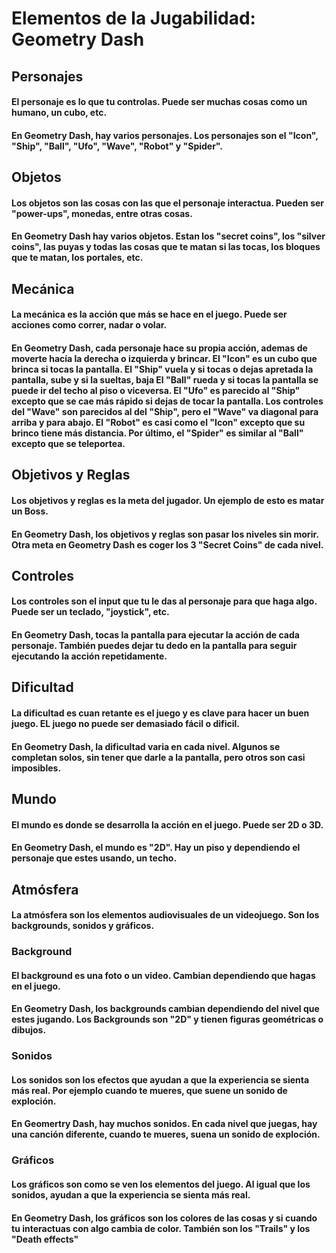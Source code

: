 # Elementos de la Jugabilidad: Geometry Dash

## Personajes

#### El personaje es lo que tu controlas. Puede ser muchas cosas como un humano, un cubo, etc.
#### En Geometry Dash, hay varios personajes. Los personajes son el "Icon", "Ship", "Ball", "Ufo", "Wave", "Robot" y "Spider".

## Objetos

#### Los objetos son las cosas con las que el personaje interactua. Pueden ser "power-ups", monedas, entre otras cosas.
#### En Geometry Dash hay varios objetos. Estan los "secret coins", los "silver coins", las puyas y todas las cosas que te matan si las tocas, los bloques que te matan, los portales, etc.

## Mecánica

#### La mecánica es la acción que más se hace en el juego. Puede ser acciones como correr, nadar o volar.
#### En Geometry Dash, cada personaje hace su propia acción, ademas de moverte hacía la derecha o izquierda y brincar. El "Icon" es un cubo que brinca si tocas la pantalla. El "Ship" vuela y si tocas o dejas apretada la pantalla, sube y si la sueltas, baja El "Ball" rueda y si tocas la pantalla se puede ir del techo al piso o viceversa. El "Ufo" es parecido al "Ship" excepto que se cae más rápido si dejas de tocar la pantalla. Los controles del "Wave" son parecidos al del "Ship", pero el "Wave" va diagonal para arriba y para abajo. El "Robot" es casi como el "Icon" excepto que su brinco tiene más distancia. Por último, el "Spider" es similar al "Ball" excepto que se teleportea.

## Objetivos y Reglas

#### Los objetivos y reglas es la meta del jugador. Un ejemplo de esto es matar un Boss. 
#### En Geometry Dash, los objetivos y reglas son pasar los niveles sin morir. Otra meta en Geometry Dash es coger los 3 "Secret Coins" de cada nivel.

## Controles

#### Los controles son el input que tu le das al personaje para que haga algo. Puede ser un teclado, "joystick", etc.
#### En Geometry Dash, tocas la pantalla para ejecutar la acción de cada personaje. También puedes dejar tu dedo en la pantalla para seguir ejecutando la acción  repetidamente.

## Dificultad

#### La dificultad es cuan retante es el juego y es clave para hacer un buen juego. EL juego no puede ser demasiado fácil o dificil.
#### En Geometry Dash, la dificultad varia en cada nivel. Algunos se completan solos, sin tener que darle a la pantalla, pero otros son casi imposibles. 

## Mundo

#### El mundo es donde se desarrolla la acción en el juego. Puede ser 2D o 3D. 
#### En Geometry Dash, el mundo es "2D". Hay un piso y dependiendo el personaje que estes usando, un techo. 

## Atmósfera

#### La atmósfera son los elementos audiovisuales de un videojuego. Son los backgrounds, sonidos y gráficos. 

### Background

#### El background es una foto o un video. Cambian dependiendo que hagas en el juego.
#### En Geometry Dash, los backgrounds cambian dependiendo del nivel que estes jugando. Los Backgrounds son "2D" y tienen figuras geométricas o dibujos.

### Sonidos

#### Los sonidos son los efectos que ayudan a que la experiencia se sienta más real. Por ejemplo cuando te mueres, que suene un sonido de exploción. 
#### En Geomertry Dash, hay muchos sonidos. En cada nivel que juegas, hay una canción diferente, cuando te mueres, suena un sonido de exploción. 

### Gráficos

#### Los gráficos son como se ven los elementos del juego. Al igual que los sonidos, ayudan a que la experiencia se sienta más real. 
#### En Geometry Dash, los gráficos son los colores de las cosas y si cuando tu interactuas con algo cambia de color. También son los "Trails" y los "Death effects"
